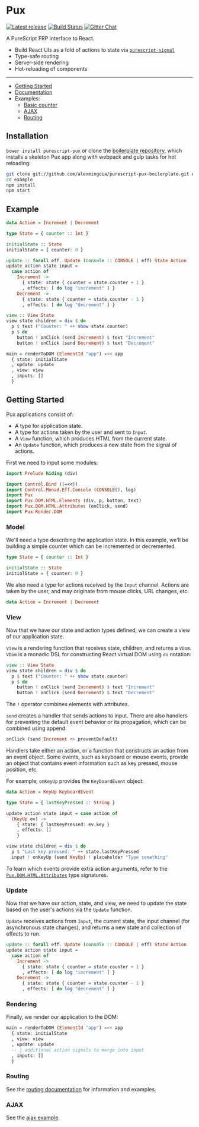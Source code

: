 # Pux

[![Latest release](http://img.shields.io/bower/v/purescript-pux.svg)](https://github.com/alexmingoia/purescript-pux/releases)
[![Build Status](https://travis-ci.org/alexmingoia/purescript-pux.svg?branch=master)](https://travis-ci.org/alexmingoia/purescript-pux)
[![Gitter Chat](https://img.shields.io/gitter/room/gitterHQ/gitter.svg)](https://gitter.im/alexmingoia/purescript-pux)

A PureScript FRP interface to React.

- Build React UIs as a fold of actions to state via [`purescript-signal`](https://github.com/bodil/purescript-signal/)
- Type-safe routing
- Server-side rendering
- Hot-reloading of components

---

- [Getting Started](#getting-started)
- [Documentation](https://github.com/alexmingoia/purescript-pux/tree/master/docs/Pux.md)
- Examples:
  - [Basic counter](https://github.com/alexmingoia/purescript-pux/tree/master/examples/basic/)
  - [AJAX](https://github.com/alexmingoia/purescript-pux/tree/master/examples/ajax/)
  - [Routing](https://github.com/alexmingoia/purescript-pux/tree/master/examples/routing/)

## Installation

`bower install purescript-pux` or clone the
[boilerplate repository](https://github.com/alexmingoia/purescript-pux-boilerplate/),
which installs a skeleton Pux app along with webpack and gulp tasks for hot
reloading:

```sh
git clone git://github.com/alexmingoia/purescript-pux-boilerplate.git example
cd example
npm install
npm start
```

## Example

```purescript
data Action = Increment | Decrement

type State = { counter :: Int }

initialState :: State
initialState = { counter: 0 }

update :: forall eff. Update (console :: CONSOLE | eff) State Action
update action state input =
  case action of
    Increment ->
      { state: state { counter = state.counter + 1 }
      , effects: [ do log "increment" ] }
    Decrement ->
      { state: state { counter = state.counter - 1 }
      , effects: [ do log "decrement" ] }

view :: View State
view state children = div $ do
  p $ text ("Counter: " ++ show state.counter)
  p $ do
    button ! onClick (send Increment) $ text "Increment"
    button ! onClick (send Decrement) $ text "Decrement"

main = renderToDOM (ElementId "app") =<< app
  { state: initialState
  , update: update
  , view: view
  , inputs: []
  }
```

## Getting Started

Pux applications consist of:

- A type for application state.
- A type for actions taken by the user and sent to `Input`.
- A `View` function, which produces HTML from the current state.
- An `Update` function, which produces a new state from the signal of actions.

First we need to input some modules:

```purescript
import Prelude hiding (div)

import Control.Bind ((=<<))
import Control.Monad.Eff.Console (CONSOLE(), log)
import Pux
import Pux.DOM.HTML.Elements (div, p, button, text)
import Pux.DOM.HTML.Attributes (onClick, send)
import Pux.Render.DOM
```

### Model

We'll need a type describing the application state. In this example,
we'll be building a simple counter which can be incremented or decremented.

```purescript
type State = { counter :: Int }

initialState :: State
initialState = { counter: 0 }
```

We also need a type for actions received by the `Input` channel. Actions are
taken by the user, and may originate from mouse clicks, URL changes, etc.

```purescript
data Action = Increment | Decrement
```

### View

Now that we have our state and action types defined, we can create a view of
our application state.

`View` is a rendering function that receives state, children, and returns
a `VDom`. `VDom` is a monadic DSL for constructing React virtual DOM using
`do` notation:

```purescript
view :: View State
view state children = div $ do
  p $ text ("Counter: " ++ show state.counter)
  p $ do
    button ! onClick (send Increment) $ text "Increment"
    button ! onClick (send Decrement) $ text "Decrement"
```

The `!` operator combines elements with attributes.

`send` creates a handler that sends actions to input. There are also
handlers for preventing the default event behavior or its propagation,
which can be combined using append:

```purescript
onClick (send Increment <> preventDefault)
```

Handlers take either an action, or a function that constructs an action
from an event object. Some events, such as keyboard or mouse events,
provide an object that contains event information such as key pressed,
mouse position, etc.

For example, `onKeyUp` provides the `KeyboardEvent` object:

```purescript
data Action = KeyUp KeyboardEvent

type State = { lastKeyPressed :: String }

update action state input = case action of
  (KeyUp ev) ->
    { state: { lastKeyPressed: ev.key }
    , effects: []
    }

view state children = div $ do
  p $ "Last key pressed: " ++ state.lastKeyPressed
  input ! onKeyUp (send KeyUp) ! placeholder "Type something"
```

To learn which events provide extra action arguments, refer to the
[`Pux.DOM.HTML.Attributes`](docs/Pux/DOM/HTML/Attributes.md) type signatures.

### Update

Now that we have our action, state, and view, we need to update the state based
on the user's actions via the `Update` function.

`Update` receives actions from `Input`, the current state, the input
channel (for asynchronous state changes), and returns a new state and
collection of effects to run.

```purescript
update :: forall eff. Update (console :: CONSOLE | eff) State Action
update action state input =
  case action of
    Increment ->
      { state: state { counter = state.counter + 1 }
      , effects: [ do log "increment" ] }
    Decrement ->
      { state: state { counter = state.counter - 1 }
      , effects: [ do log "decrement" ] }
```

### Rendering

Finally, we render our application to the DOM:

```purescript
main = renderToDOM (ElementId "app") =<< app
  { state: initialState
  , view: view
  , update: update
  -- | additional action signals to merge into input
  , inputs: []
  }
```

### Routing

See the [routing documentation](docs/Pux/Router.md) for information and
examples.

### AJAX

See the [ajax example](examples/ajax/).

